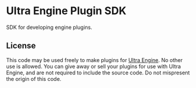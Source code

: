 # Ultra Engine Plugin SDK

SDK for developing engine plugins.

## License

This code may be used freely to make plugins for [Ultra Engine](https://www.ultraengine.com). No other use is allowed. You can give away or sell your plugins for use with Ultra Engine, and are not required to include the source code. Do not mispresent the origin of this code.
